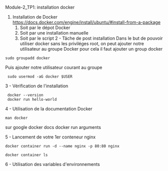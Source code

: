 Module-2_TP1: installation docker

 1. Installation de Docker
https://docs.docker.com/engine/install/ubuntu/#install-from-a-package
	 1. Soit par le dépot Docker
	 2. Soit par une installation manuelle
	 3. Soit par le script
2 - Tâche de post installation
Dans le but de pouvoir utiliser docker sans les priviléges root, on peut ajouter notre utilisateur au groupe Docker
pour cela il faut ajouter un group docker
```
sudo groupadd docker
```
Puis ajouter notre utilisateur courant au groupe
```
 sudo usermod -aG docker $USER
```
3 - Vérification de l'installation
```
 docker --version
 docker run hello-world
```
4 - Utilisation de la documentation Docker

```
man docker
```
sur google 
docker docs
docker run arguments

5 - Lancement de votre 1er conteneur nginx
```
docker container run -d --name nginx -p 80:80 nginx
```
```
docker container ls
```
6 - Utilisation des variables d'environnements


